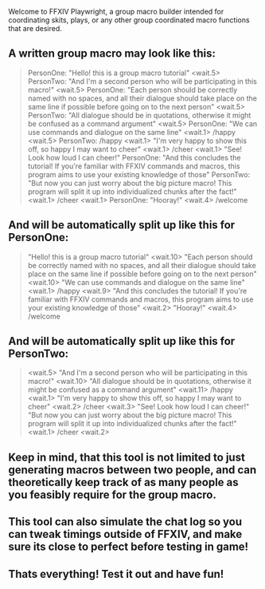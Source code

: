 Welcome to FFXIV Playwright, a group macro builder intended for coordinating skits, plays, or any other group coordinated macro functions that are desired.


## A written group macro may look like this:

>PersonOne: "Hello! this is a group macro tutorial" <wait.5>
>PersonTwo: "And I'm a second person who will be participating in this macro!" <wait.5>
>PersonOne: "Each person should be correctly named with no spaces, and all their dialogue should take place on the same line if possible before going on to the next person" <wait.5>
>PersonTwo: "All dialogue should be in quotations, otherwise it might be confused as a command argument" <wait.5>
>PersonOne: "We can use commands and dialogue on the same line" <wait.1> /happy <wait.5> 
>PersonTwo: /happy <wait.1> "I'm very happy to show this off, so happy I may want to cheer" <wait.1> /cheer <wait.1> "See! Look how loud I can cheer!"
>PersonOne: "And this concludes the tutorial! If you're familiar with FFXIV commands and macros, this program aims to use your existing knowledge of those" 
>PersonTwo: "But now you can just worry about the big picture macro! This program will split it up into individualized chunks after the fact!" <wait.1> /cheer <wait.1>
>PersonOne: "Hooray!" <wait.4> /welcome

## And will be automatically split up like this for PersonOne:

>"Hello! this is a group macro tutorial" <wait.10>
>"Each person should be correctly named with no spaces, and all their dialogue should take place on the same line if possible before going on to the next person" <wait.10>
>"We can use commands and dialogue on the same line" <wait.1>
>/happy <wait.9>
>"And this concludes the tutorial! If you're familiar with FFXIV commands and macros, this program aims to use your existing knowledge of those" <wait.2>
>"Hooray!" <wait.4>
>/welcome

## And will be automatically split up like this for PersonTwo:

><wait.5>
>"And I'm a second person who will be participating in this macro!" <wait.10>
>"All dialogue should be in quotations, otherwise it might be confused as a command argument" <wait.11>
>/happy <wait.1>
>"I'm very happy to show this off, so happy I may want to cheer" <wait.2>
>/cheer <wait.3>
>"See! Look how loud I can cheer!" 
>"But now you can just worry about the big picture macro! This program will split it up into individualized chunks after the fact!" <wait.1>
>/cheer <wait.2>

## Keep in mind, that this tool is not limited to just generating macros between two people, and can theoretically keep track of as many people as you feasibly require for the group macro.
## This tool can also simulate the chat log so you can tweak timings outside of FFXIV, and make sure its close to perfect before testing in game!
## Thats everything! Test it out and have fun!




